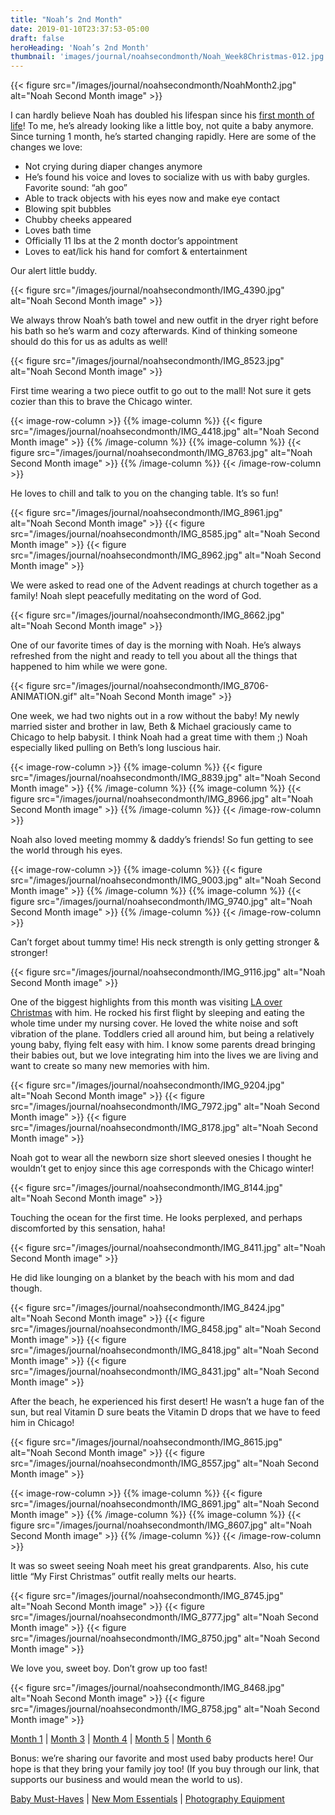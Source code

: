 ```yaml
---
title: "Noah’s 2nd Month"
date: 2019-01-10T23:37:53-05:00
draft: false
heroHeading: 'Noah’s 2nd Month'
thumbnail: 'images/journal/noahsecondmonth/Noah_Week8Christmas-012.jpg'
---
```


{{< figure src="/images/journal/noahsecondmonth/NoahMonth2.jpg" alt="Noah Second Month image" >}}

I can hardly believe Noah has doubled his lifespan since his [first month of life](https://ivanasteven.com/journal/noah-first-month/)! To me, he’s already looking like a little boy, not quite a baby anymore. Since turning 1 month, he’s started changing rapidly. Here are some of the changes we love:

- Not crying during diaper changes anymore
- He’s found his voice and loves to socialize with us with baby gurgles. Favorite sound: “ah goo” 
- Able to track objects with his eyes now and make eye contact
- Blowing spit bubbles
- Chubby cheeks appeared
- Loves bath time
- Officially 11 lbs at the 2 month doctor’s appointment
- Loves to eat/lick his hand for comfort & entertainment

Our alert little buddy. 

{{< figure src="/images/journal/noahsecondmonth/IMG_4390.jpg" alt="Noah Second Month image" >}}

We always throw Noah’s bath towel and new outfit in the dryer right before his bath so he’s warm and cozy afterwards. Kind of thinking someone should do this for us as adults as well!

{{< figure src="/images/journal/noahsecondmonth/IMG_8523.jpg" alt="Noah Second Month image" >}}

First time wearing a two piece outfit to go out to the mall! Not sure it gets cozier than this to brave the Chicago winter.

{{< image-row-column >}}
{{% image-column %}}
{{< figure src="/images/journal/noahsecondmonth/IMG_4418.jpg" alt="Noah Second Month image" >}}
{{% /image-column %}}
{{% image-column %}}
{{< figure src="/images/journal/noahsecondmonth/IMG_8763.jpg" alt="Noah Second Month image" >}}
{{% /image-column %}}
{{< /image-row-column >}}

He loves to chill and talk to you on the changing table. It’s so fun!

{{< figure src="/images/journal/noahsecondmonth/IMG_8961.jpg" alt="Noah Second Month image" >}}
{{< figure src="/images/journal/noahsecondmonth/IMG_8585.jpg" alt="Noah Second Month image" >}}
{{< figure src="/images/journal/noahsecondmonth/IMG_8962.jpg" alt="Noah Second Month image" >}}

We were asked to read one of the Advent readings at church together as a family! Noah slept peacefully meditating on the word of God. 

{{< figure src="/images/journal/noahsecondmonth/IMG_8662.jpg" alt="Noah Second Month image" >}}

One of our favorite times of day is the morning with Noah. He’s always refreshed from the night and ready to tell you about all the things that happened to him while we were gone. 

{{< figure src="/images/journal/noahsecondmonth/IMG_8706-ANIMATION.gif" alt="Noah Second Month image" >}}

One week, we had two nights out in a row without the baby! My newly married sister and brother in law, Beth & Michael graciously came to Chicago to help babysit. I think Noah had a great time with them ;) Noah especially liked pulling on Beth’s long luscious hair. 

{{< image-row-column >}}
{{% image-column %}}
{{< figure src="/images/journal/noahsecondmonth/IMG_8839.jpg" alt="Noah Second Month image" >}}
{{% /image-column %}}
{{% image-column %}}
{{< figure src="/images/journal/noahsecondmonth/IMG_8966.jpg" alt="Noah Second Month image" >}}
{{% /image-column %}}
{{< /image-row-column >}}

Noah also loved meeting mommy & daddy’s friends! So fun getting to see the world through his eyes.

{{< image-row-column >}}
{{% image-column %}}
{{< figure src="/images/journal/noahsecondmonth/IMG_9003.jpg" alt="Noah Second Month image" >}}
{{% /image-column %}}
{{% image-column %}}
{{< figure src="/images/journal/noahsecondmonth/IMG_9740.jpg" alt="Noah Second Month image" >}}
{{% /image-column %}}
{{< /image-row-column >}}

Can’t forget about tummy time! His neck strength is only getting stronger & stronger!

{{< figure src="/images/journal/noahsecondmonth/IMG_9116.jpg" alt="Noah Second Month image" >}}

One of the biggest highlights from this month was visiting [LA over Christmas](https://ivanasteven.com/travel/christmas-in-la-2018/) with him. He rocked his first flight by sleeping and eating the whole time under my nursing cover. He loved the white noise and soft vibration of the plane. Toddlers cried all around him, but being a relatively young baby, flying felt easy with him. I know some parents dread bringing their babies out, but we love integrating him into the lives we are living and want to create so many new memories with him.

{{< figure src="/images/journal/noahsecondmonth/IMG_9204.jpg" alt="Noah Second Month image" >}}
{{< figure src="/images/journal/noahsecondmonth/IMG_7972.jpg" alt="Noah Second Month image" >}}
{{< figure src="/images/journal/noahsecondmonth/IMG_8178.jpg" alt="Noah Second Month image" >}}

Noah got to wear all the newborn size short sleeved onesies I thought he wouldn’t get to enjoy since this age corresponds with the Chicago winter!

{{< figure src="/images/journal/noahsecondmonth/IMG_8144.jpg" alt="Noah Second Month image" >}}

Touching the ocean for the first time. He looks perplexed, and perhaps discomforted by this sensation, haha!

{{< figure src="/images/journal/noahsecondmonth/IMG_8411.jpg" alt="Noah Second Month image" >}}

He did like lounging on a blanket by the beach with his mom and dad though.

{{< figure src="/images/journal/noahsecondmonth/IMG_8424.jpg" alt="Noah Second Month image" >}}
{{< figure src="/images/journal/noahsecondmonth/IMG_8458.jpg" alt="Noah Second Month image" >}}
{{< figure src="/images/journal/noahsecondmonth/IMG_8418.jpg" alt="Noah Second Month image" >}}
{{< figure src="/images/journal/noahsecondmonth/IMG_8431.jpg" alt="Noah Second Month image" >}}

After the beach, he experienced his first desert! He wasn’t a huge fan of the sun, but real Vitamin D sure beats the Vitamin D drops that we have to feed him in Chicago!

{{< figure src="/images/journal/noahsecondmonth/IMG_8615.jpg" alt="Noah Second Month image" >}}
{{< figure src="/images/journal/noahsecondmonth/IMG_8557.jpg" alt="Noah Second Month image" >}}

{{< image-row-column >}}
{{% image-column %}}
{{< figure src="/images/journal/noahsecondmonth/IMG_8691.jpg" alt="Noah Second Month image" >}}
{{% /image-column %}}
{{% image-column %}}
{{< figure src="/images/journal/noahsecondmonth/IMG_8607.jpg" alt="Noah Second Month image" >}}
{{% /image-column %}}
{{< /image-row-column >}}

It was so sweet seeing Noah meet his great grandparents. Also, his cute little “My First Christmas” outfit really melts our hearts.

{{< figure src="/images/journal/noahsecondmonth/IMG_8745.jpg" alt="Noah Second Month image" >}}
{{< figure src="/images/journal/noahsecondmonth/IMG_8777.jpg" alt="Noah Second Month image" >}}
{{< figure src="/images/journal/noahsecondmonth/IMG_8750.jpg" alt="Noah Second Month image" >}}

We love you, sweet boy. Don’t grow up too fast!

{{< figure src="/images/journal/noahsecondmonth/IMG_8468.jpg" alt="Noah Second Month image" >}}
{{< figure src="/images/journal/noahsecondmonth/IMG_8758.jpg" alt="Noah Second Month image" >}}

[Month 1](https://ivanasteven.com/journal/first-month) | [Month 3](https://ivanasteven.com/journal/third-month) | [Month 4](https://ivanasteven.com/journal/fourth-month) | [Month 5](https://ivanasteven.com/journal/fifth-month) | [Month 6](https://ivanasteven.com/journal/sixth-month)

Bonus: we’re sharing our favorite and most used baby products here! Our hope is that they bring your family joy too! (If you buy through our link, that supports our business and would mean the world to us). 

[Baby Must-Haves](https://kit.com/ivanasteven/our-baby-must-haves) | [New Mom Essentials](https://kit.com/ivanasteven/new-mom-essentials) | [Photography Equipment](https://kit.com/ivanasteven/photography-gear)